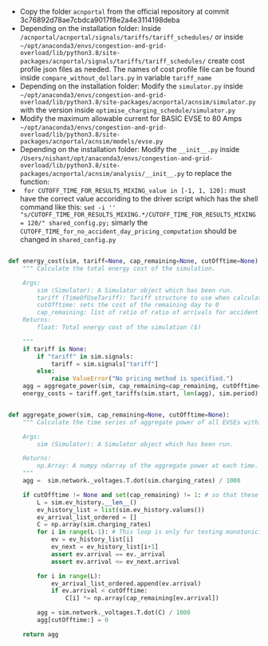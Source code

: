 
- Copy the folder `acnportal` from the official repository at commit 3c76892d78ae7cbdca9017f8e2a4e3114198deba
- Depending on the installation folder: Inside `/acnportal/acnportal/signals/tariffs/tariff_schedules/` or inside `~/opt/anaconda3/envs/congestion-and-grid-overload/lib/python3.8/site-packages/acnportal/signals/tariffs/tariff_schedules/` create cost profile json files as needed. The names of cost profile file can be found inside `compare_without_dollars.py` in variable `tariff_name`
- Depending on the installation folder: Modify the `simulator.py` inside `~/opt/anaconda3/envs/congestion-and-grid-overload/lib/python3.8/site-packages/acnportal/acnsim/simulator.py` with the version inside `optimise_charging_schedule/simulator.py`
- Modify the maximum allowable current for BASIC EVSE to 80 Amps `~/opt/anaconda3/envs/congestion-and-grid-overload/lib/python3.8/site-packages/acnportal/acnsim/models/evse.py`
- Depending on the installation folder: Modify the `__init__.py` inside `/Users/nishant/opt/anaconda3/envs/congestion-and-grid-overload/lib/python3.8/site-packages/acnportal/acnsim/analysis/__init__.py` to replace the function:
- ` for CUTOFF_TIME_FOR_RESULTS_MIXING_value in [-1, 1, 120]:` must have the correct value accoriding to the driver script which has the shell command like this: `sed -i '' "s/CUTOFF_TIME_FOR_RESULTS_MIXING.*/CUTOFF_TIME_FOR_RESULTS_MIXING = 120/" shared_config.py;` simarly the `CUTOFF_TIME_for_no_accident_day_pricing_computation` should be changed in `shared_config.py` 

```python

def energy_cost(sim, tariff=None, cap_remaining=None, cutOfftime=None):
    """ Calculate the total energy cost of the simulation.

    Args:
        sim (Simulator): A Simulator object which has been run.
        tariff (TimeOfUseTariff): Tariff structure to use when calculating energy costs.
        cutOfftime: sets the cost of the remaining day to 0
        cap_remaining: list of ratio of ratio of arrivals for accident day vs. non-accident day
    Returns:
        float: Total energy cost of the simulation ($)

    """
    if tariff is None:
        if "tariff" in sim.signals:
            tariff = sim.signals["tariff"]
        else:
            raise ValueError("No pricing method is specified.")
    agg = aggregate_power(sim, cap_remaining=cap_remaining, cutOfftime=cutOfftime)
    energy_costs = tariff.get_tariffs(sim.start, len(agg), sim.period)

```

```python

def aggregate_power(sim, cap_remaining=None, cutOfftime=None):
    """ Calculate the time series of aggregate power of all EVSEs within a simulation.

    Args:
        sim (Simulator): A Simulator object which has been run.

    Returns:
        np.Array: A numpy ndarray of the aggregate power at each time. [kW]
    """
    agg =  sim.network._voltages.T.dot(sim.charging_rates) / 1000

    if cutOfftime != None and set(cap_remaining) != 1: # so that these extra steps are done only for a single case <no-accident, -1>
        L = sim.ev_history.__len__()
        ev_history_list = list(sim.ev_history.values())
        ev_arrival_list_ordered = []
        C = np.array(sim.charging_rates)
        for i in range(L-1): # This loop is only for testing monotonicity
            ev = ev_history_list[i]
            ev_next = ev_history_list[i+1]
            assert ev.arrival == ev._arrival
            assert ev.arrival <= ev_next.arrival

        for i in range(L):
            ev_arrival_list_ordered.append(ev.arrival)
            if ev.arrival < cutOfftime:
                C[i] *= np.array(cap_remaining[ev.arrival])

        agg = sim.network._voltages.T.dot(C) / 1000
        agg[cutOfftime:] = 0

    return agg
```